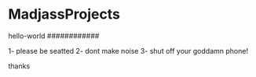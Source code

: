 # MadjassProjects


hello-world
############

1- please be seatted
2- dont make noise
3- shut off your goddamn phone!

thanks
